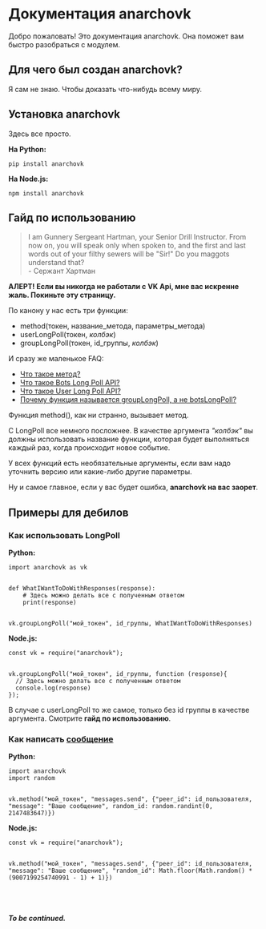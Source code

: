 # Документация anarchovk

Добро пожаловать! Это документация anarchovk.
Она поможет вам быстро разобраться с модулем.

  
## Для чего был создан anarchovk?
Я сам не знаю. Чтобы доказать что-нибудь всему миру.

  
## Установка anarchovk


Здесь все просто.

**На Python:**

    pip install anarchovk

**На Node.js:**

    npm install anarchovk

  
## Гайд по использованию


> I am Gunnery Sergeant Hartman, your Senior Drill Instructor. From now on, you will speak only when spoken to, and the first and last words out of your filthy sewers will be "Sir!" Do you maggots understand that?
> <br> - Сержант Хартман

**АЛЕРТ! Если вы никогда не работали с VK Api, мне вас искренне жаль. Покиньте эту страницу.**

По канону у нас есть три функции: 

 - method(токен, название_метода, параметры_метода)  
 - userLongPoll(токен, *колбэк*)
 - groupLongPoll(токен, id_группы, *колбэк*)

И сразу же маленькое FAQ:
- [Что такое метод?](https://vk.com/dev/methods)
- [Что такое  Bots Long Poll API?](https://vk.com/dev/bots_longpoll) 
- [Что такое  User Long Poll API?](https://vk.com/dev/using_longpoll) 
- [Почему функция называется groupLongPoll, а не botsLongPoll? ](http://lurkmore.to/%D0%98%D0%B1%D0%BE_%D0%BD%D0%B5%D1%85%D1%83%D0%B9)

Функция method(), как ни странно, вызывает метод.

С LongPoll все немного посложнее. В качестве аргумента *"колбэк"* вы должны использовать название функции, которая будет выполняться каждый раз, когда происходит новое событие.

У всех функций есть необязательные аргументы, если вам надо уточнить версию или какие-либо другие параметры.

Ну и самое главное, если у вас будет ошибка, **anarchovk на вас заорет**. 

  
## Примеры для дебилов


### Как использовать LongPoll

**Python:**

    import anarchovk as vk
    
    
    def WhatIWantToDoWithResponses(response):
        # Здесь можно делать все с полученным ответом
        print(response)
    
              
    vk.groupLongPoll("мой_токен", id_группы, WhatIWantToDoWithResponses)

**Node.js:**

    const vk = require("anarchovk");


    vk.groupLongPoll("мой_токен", id_группы, function (response){
      // Здесь можно делать все с полученным ответом
      console.log(response)
    });

В случае с userLongPoll то же самое, только без id группы в качестве аргумента. Смотрите **гайд по использованию**.

### Как написать [сообщение](https://vk.com/dev/messages.send)

**Python:**

    import anarchovk
    import random
    
    
    vk.method("мой_токен", "messages.send", {"peer_id": id_пользователя, "message": "Ваше сообщение", random_id: random.randint(0, 2147483647)})

**Node.js:** 


    const vk = require("anarchovk");


    vk.method("мой_токен", "messages.send", {"peer_id": id_пользователя, "message": "Ваше сообщение", "random_id": Math.floor(Math.random() * (9007199254740991 - 1) + 1)})

<br><br><br>
***To be continued.***
